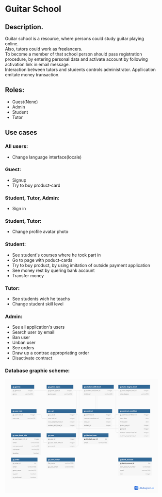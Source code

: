 <h1>Guitar School</h1>

<h2>
Description.
</h2>
<p>
Guitar school is a resource, where persons could study guitar playing online.
<br>
Also, tutors could work as freelancers.
<br>
To become a member of that school person should pass registration procedure, by entering personal data and activate account by following activation link in email message.
<br>
Interaction between tutors and students controls administrator. 
Appllication emitate money transaction.
</p>

<h2>
Roles:
</h2>
<p>
<ul>
  <li>Guest(None)</li>
  <li>Admin</li>
  <li>Student</li>
  <li>Tutor</li>
</ul>
</p>

<h2>Use cases</h2>
<h3>
All users:
</h3>
<ul>
<li>Change language interface(locale)</li>
</ul>

<h3>
Guest:
</h3>
<ul>
<li>Signup</li>
<li>Try to buy product-card</li>
</ul>

<h3>
Student, Tutor, Admin:
</h3>
<ul>
<li>Sign in</li>
</ul>

<h3>
Student, Tutor:
</h3>
<ul>
<li>Change profile avatar photo</li>
</ul>

<h3>
Student:
</h3>
<ul>
<li>See student's courses where he took part in</li>
<li>Go to page with poduct-cards</li>
<li>Try to buy product, by using imitation of outside payment application</li>
<li>See money rest by quering bank account</li>
<li>Transfer money</li>
</ul>

<h3>
Tutor:
</h3>
<ul>
<li>See students  wich he teachs</li>
<li>Change student skill level</li>
</ul>

<h3>
Admin:
</h3>
<ul>
<li>See all application's users</li>
<li>Search user by email</li>
<li>Ban user</li>
<li>Unban user</li>
<li>See orders</li>
<li>Draw up a contrac appropriating order</li>
<li>Disactivate contract</li>
</ul>
<h3>Database graphic scheme:</h3>
<img src="https://github.com/AntonAntonich/Guitar-School/raw/master/gs_db_scheme_picture.png">
